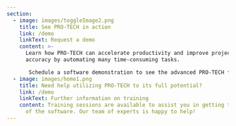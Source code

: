 ```yaml
---
section:
  - image: images/toggleImage2.png
    title: See PRO-TECH in action
    link: /demo
    linkText: Request a demo
    content: >-
      Learn how PRO-TECH can accelerate productivity and improve project
      accuracy by automating many time-consuming tasks. 

       Schedule a software demonstration to see the advanced PRO-TECH features that will help take your business to the next level.
  - image: images/home1.png
    title: Need help utilizing PRO-TECH to its full potential?
    link: /demo
    linkText: Further information on training
    content: Training sessions are available to assist you in getting the most out
      of the software. Our team of experts is happy to help!
---
```

